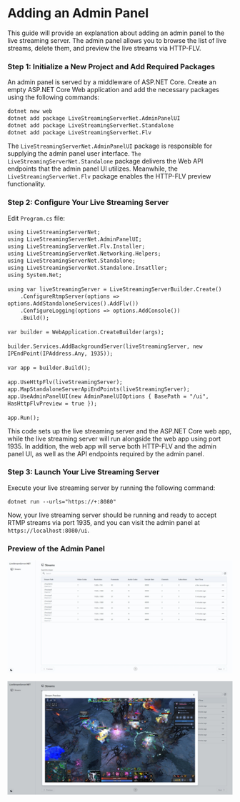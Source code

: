 # Adding an Admin Panel

This guide will provide an explanation about adding an admin panel to the live streaming server. The admin panel allows you to browse the list of live streams, delete them, and preview the live streams via HTTP-FLV.

### Step 1: Initialize a New Project and Add Required Packages

An admin panel is served by a middleware of ASP.NET Core. Create an empty ASP.NET Core Web application and add the necessary packages using the following commands:

```
dotnet new web
dotnet add package LiveStreamingServerNet.AdminPanelUI
dotnet add package LiveStreamingServerNet.Standalone
dotnet add package LiveStreamingServerNet.Flv
```

The `LiveStreamingServerNet.AdminPanelUI` package is responsible for supplying the admin panel user interface. `The LiveStreamingServerNet.Standalone` package delivers the Web API endpoints that the admin panel UI utilizes. Meanwhile, the `LiveStreamingServerNet.Flv` package enables the HTTP-FLV preview functionality.

### Step 2: Configure Your Live Streaming Server

Edit `Program.cs` file:

```
using LiveStreamingServerNet;
using LiveStreamingServerNet.AdminPanelUI;
using LiveStreamingServerNet.Flv.Installer;
using LiveStreamingServerNet.Networking.Helpers;
using LiveStreamingServerNet.Standalone;
using LiveStreamingServerNet.Standalone.Insatller;
using System.Net;

using var liveStreamingServer = LiveStreamingServerBuilder.Create()
    .ConfigureRtmpServer(options => options.AddStandaloneServices().AddFlv())
    .ConfigureLogging(options => options.AddConsole())
    .Build();

var builder = WebApplication.CreateBuilder(args);

builder.Services.AddBackgroundServer(liveStreamingServer, new IPEndPoint(IPAddress.Any, 1935));

var app = builder.Build();

app.UseHttpFlv(liveStreamingServer);
app.MapStandaloneServerApiEndPoints(liveStreamingServer);
app.UseAdminPanelUI(new AdminPanelUIOptions { BasePath = "/ui", HasHttpFlvPreview = true });

app.Run();
```

This code sets up the live streaming server and the ASP.NET Core web app, while the live streaming server will run alongside the web app using port 1935. In addition, the web app will serve both HTTP-FLV and the admin panel UI, as well as the API endpoints required by the admin panel.

### Step 3: Launch Your Live Streaming Server

Execute your live streaming server by running the following command:

```
dotnet run --urls="https://+:8080"
```

Now, your live streaming server should be running and ready to accept RTMP streams via port 1935, and you can visit the admin panel at `https://localhost:8080/ui`.

### Preview of the Admin Panel

![Admin Panel](../../images/admin-panel.jpeg)

![HTTP-FLV Preview](../../images/http-flv-preview.jpeg)
